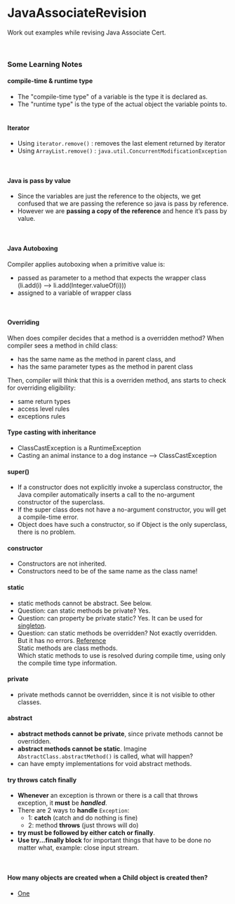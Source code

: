 # JavaAssociateRevision
Work out examples while revising Java Associate Cert. 

&nbsp;

### Some Learning Notes ###

#### compile-time & runtime type ####
* The "compile-time type" of a variable is the type it is declared as. 
* The "runtime type" is the type of the actual object the variable points to. 
&nbsp;

#### Iterator ####
* Using `iterator.remove()` : removes the last element returned by iterator
* Using `ArrayList.remove()` : `java.util.ConcurrentModificationException`

&nbsp;

#### Java is pass by value ####
* Since the variables are just the reference to the objects, we get confused that we are passing the reference so java is pass by reference. 
* However we are **passing a copy of the reference** and hence it’s pass by value.

&nbsp;

#### Java Autoboxing ####
Compiler applies autoboxing when a primitive value is: 
* passed as parameter to a method that expects the wrapper class (li.add(i) --> li.add(Integer.valueOf(i)))
* assigned to a variable of wrapper class

&nbsp;

#### Overriding ####
When does compiler decides that a method is a overridden method? 
When compiler sees a method in child class: 
* has the same name as the method in parent class, and 
* has the same parameter types as the method in parent class
&nbsp;

Then, compiler will think that this is a overriden method, ans starts to check for overriding eligibility: 
* same return types
* access level rules
* exceptions rules
&nbsp;

#### Type casting with inheritance ####
* ClassCastException is a RuntimeException
* Casting an animal instance to a dog instance --> ClassCastException
&nbsp;

#### super() ####
* If a constructor does not explicitly invoke a superclass constructor, the Java compiler automatically inserts a call to the no-argument constructor of the superclass. 
* If the super class does not have a no-argument constructor, you will get a compile-time error. 
* Object does have such a constructor, so if Object is the only superclass, there is no problem.
&nbsp;

#### constructor ####
* Constructors are not inherited. 
* Constructors need to be of the same name as the class name!
&nbsp;

#### static ####
* static methods cannot be abstract. See below. 
* Question: can static methods be private? Yes. 
* Question: can property be private static? Yes. It can be used for [singleton](https://www.baeldung.com/java-singleton). 
* Question: can static methods be overridden? Not exactly overridden. But it has no errors. [Reference](http://geekexplains.blogspot.com/2008/06/can-you-override-static-methods-in-java.html)   
Static methods are class methods.   
Which static methods to use is resolved during compile time, using only the compile time type information. 
&nbsp;

#### private ####
* private methods cannot be overridden, since it is not visible to other classes. 
&nbsp;

#### abstract ####
* **abstract methods cannot be private**, since private methods cannot be overridden. 
* **abstract methods cannot be static**. Imagine `AbstractClass.abstractMethod()` is called, what will happen? 
* can have empty implementations for void abstract methods. 
&nbsp;

#### try throws catch finally ####
* **Whenever** an exception is thrown or there is a call that throws exception, it **must** be _**handled**_. 
* There are 2 ways to **handle** `Exception`: 
  * 1: **catch**  (catch and do nothing is fine)
  * 2: method **throws**  (just throws will do)
* **try must be followed by either catch or finally**.  
* **Use try...finally block** for important things that have to be done no matter what, example: close input stream. 

&nbsp;

#### How many objects are created when a Child object is created then? ####
* [One](https://stackoverflow.com/questions/16498211/does-creating-an-instance-of-a-child-class-automatically-create-its-super-class)

&nbsp;

